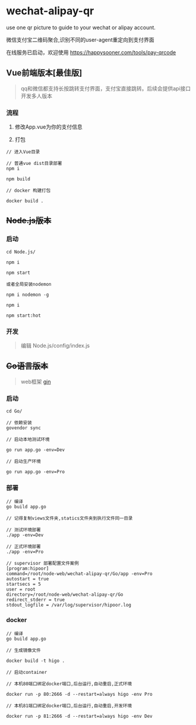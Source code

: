# wechat-alipay-qr
use one qr picture to guide to your wechat or alipay account.

微信支付宝二维码聚合,识别不同的user-agent重定向到支付界面

在线服务已启动，欢迎使用 https://happysooner.com/tools/pay-qrcode

## Vue前端版本[最佳版]
> qq和微信都支持长按跳转支付界面，支付宝直接跳转。后续会提供api接口开发多人版本

### 流程

1. 修改App.vue为你的支付信息

2. 打包
```
// 进入Vue目录

// 普通vue dist目录部署
npm i 
 
npm build

// docker 构建打包

docker build .
```


## <del>Node.js版本</del>

### 启动 

```
cd Node.js/

npm i

npm start

或者全局安装nodemon

npm i nodemon -g

npm i

npm start:hot

```

### 开发
> 编辑 Node.js/config/index.js


##  <del>Go语言版本</del>
>web框架 [gin](https://github.com/gin-gonic/gin)

### 启动
```
cd Go/

// 依赖安装
govendor sync

// 启动本地测试环境

go run app.go -env=Dev

// 启动生产环境

go run app.go -env=Pro 

```

### 部署

```
// 编译
go build app.go

// 记得复制views文件夹,statics文件夹到执行文件同一目录

// 测试环境部署
./app -env=Dev

// 正式环境部署
./app -env=Pro

// supervisor 部署配置文件案例
[program:hipoor]
command=/root/node-web/wechat-alipay-qr/Go/app -env=Pro
autostart = true
startsecs = 5
user = root
directory=/root/node-web/wechat-alipay-qr/Go
redirect_stderr = true
stdout_logfile = /var/log/supervisor/hipoor.log
```

### docker

```$xslt
// 编译
go build app.go

// 生成镜像文件

docker build -t higo .

// 启动container

// 本机80端口绑定docker端口,后台运行,自动重启,正式环境

docker run -p 80:2666 -d --restart=always higo -env Pro

// 本机81端口绑定docker端口,后台运行,自动重启,开发环境

docker run -p 81:2666 -d --restart=always higo -env Dev

```




